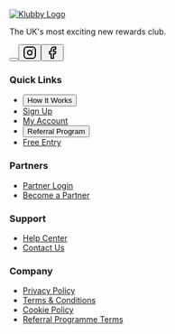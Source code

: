 <div class="grid grid-cols-1 sm:grid-cols-2 lg:grid-cols-5 gap-8 mb-8"><div class="sm:col-span-2 lg:col-span-1"><div class="mb-4"><a class="block hover:opacity-80 transition-opacity" href="/"><img src="/lovable-uploads/fbd3055d-d033-4339-b47c-8b804fef59af.png" alt="Klubby Logo" class="h-14 sm:h-12 lg:h-14 w-auto"></a></div><p class="text-gray-400 mb-4 text-sm sm:text-base leading-relaxed">The UK's most exciting new rewards club.</p><div class="flex gap-3"><button class="inline-flex items-center justify-center gap-2 whitespace-nowrap text-sm font-medium ring-offset-background transition-colors focus-visible:outline-none focus-visible:ring-2 focus-visible:ring-ring focus-visible:ring-offset-2 disabled:pointer-events-none disabled:opacity-50 [&amp;_svg]:pointer-events-none [&amp;_svg]:size-4 [&amp;_svg]:shrink-0 border bg-background hover:bg-accent h-9 rounded-md px-3 border-gray-600 text-gray-400 hover:text-white hover:border-white touch-target"><svg class="w-4 h-4" viewBox="0 0 24 24" fill="currentColor" xmlns="http://www.w3.org/2000/svg"><path d="M19.321 5.562a5.124 5.124 0 0 1-.443-.258 6.228 6.228 0 0 1-1.137-.966c-.849-.849-1.204-1.924-1.204-2.338h-3.861v11.835c0 1.117-.847 2.015-1.923 2.015s-1.923-.898-1.923-2.015c0-1.117.847-2.015 1.923-2.015.318 0 .618.078.882.215V8.71a5.564 5.564 0 0 0-.882-.071c-3.078 0-5.564 2.486-5.564 5.564 0 3.078 2.486 5.564 5.564 5.564s5.564-2.486 5.564-5.564V9.278a8.497 8.497 0 0 0 4.995 1.618v-3.641a5.693 5.693 0 0 1-2.991-1.693z"></path></svg></button><button class="inline-flex items-center justify-center gap-2 whitespace-nowrap text-sm font-medium ring-offset-background transition-colors focus-visible:outline-none focus-visible:ring-2 focus-visible:ring-ring focus-visible:ring-offset-2 disabled:pointer-events-none disabled:opacity-50 [&amp;_svg]:pointer-events-none [&amp;_svg]:size-4 [&amp;_svg]:shrink-0 border bg-background hover:bg-accent h-9 rounded-md px-3 border-gray-600 text-gray-400 hover:text-white hover:border-white touch-target"><svg xmlns="http://www.w3.org/2000/svg" width="24" height="24" viewBox="0 0 24 24" fill="none" stroke="currentColor" stroke-width="2" stroke-linecap="round" stroke-linejoin="round" class="lucide lucide-instagram w-4 h-4"><rect width="20" height="20" x="2" y="2" rx="5" ry="5"></rect><path d="M16 11.37A4 4 0 1 1 12.63 8 4 4 0 0 1 16 11.37z"></path><line x1="17.5" x2="17.51" y1="6.5" y2="6.5"></line></svg></button><button class="inline-flex items-center justify-center gap-2 whitespace-nowrap text-sm font-medium ring-offset-background transition-colors focus-visible:outline-none focus-visible:ring-2 focus-visible:ring-ring focus-visible:ring-offset-2 disabled:pointer-events-none disabled:opacity-50 [&amp;_svg]:pointer-events-none [&amp;_svg]:size-4 [&amp;_svg]:shrink-0 border bg-background hover:bg-accent h-9 rounded-md px-3 border-gray-600 text-gray-400 hover:text-white hover:border-white touch-target"><svg xmlns="http://www.w3.org/2000/svg" width="24" height="24" viewBox="0 0 24 24" fill="none" stroke="currentColor" stroke-width="2" stroke-linecap="round" stroke-linejoin="round" class="lucide lucide-facebook w-4 h-4"><path d="M18 2h-3a5 5 0 0 0-5 5v3H7v4h3v8h4v-8h3l1-4h-4V7a1 1 0 0 1 1-1h3z"></path></svg></button></div></div><div><h3 class="font-semibold text-white mb-4 text-base sm:text-lg">Quick Links</h3><ul class="space-y-3 text-gray-400"><li><button class="hover:text-white transition-colors text-sm sm:text-base touch-target block py-1 text-left">How It Works</button></li><li><a class="hover:text-white transition-colors text-sm sm:text-base touch-target block py-1" href="/signup">Sign Up</a></li><li><a class="hover:text-white transition-colors text-sm sm:text-base touch-target block py-1" href="/login">My Account</a></li><li><button class="hover:text-white transition-colors text-sm sm:text-base touch-target block py-1 text-left">Referral Program</button></li><li><a class="hover:text-white transition-colors text-sm sm:text-base touch-target block py-1" href="/free-entry">Free Entry</a></li></ul></div><div><h3 class="font-semibold text-white mb-4 text-base sm:text-lg">Partners</h3><ul class="space-y-3 text-gray-400"><li><a class="hover:text-white transition-colors text-sm sm:text-base touch-target block py-1" href="/partner-login">Partner Login</a></li><li><a class="hover:text-white transition-colors text-sm sm:text-base touch-target block py-1" href="/partner-signup">Become a Partner</a></li></ul></div><div><h3 class="font-semibold text-white mb-4 text-base sm:text-lg">Support</h3><ul class="space-y-2 text-gray-400"><li><a class="hover:text-white transition-colors text-sm sm:text-base touch-target block py-1" href="/help-center">Help Center</a></li><li><a class="hover:text-white transition-colors text-sm sm:text-base touch-target block py-1" href="/contact">Contact Us</a></li></ul></div><div><h3 class="font-semibold text-white mb-4 text-base sm:text-lg">Company</h3><ul class="space-y-2 text-gray-400"><li><a class="hover:text-white transition-colors text-sm sm:text-base touch-target block py-1" href="/privacy-policy">Privacy Policy</a></li><li><a class="hover:text-white transition-colors text-sm sm:text-base touch-target block py-1" href="/terms-and-conditions">Terms &amp; Conditions</a></li><li><a class="hover:text-white transition-colors text-sm sm:text-base touch-target block py-1" href="/cookie-policy">Cookie Policy</a></li><li><a class="hover:text-white transition-colors text-sm sm:text-base touch-target block py-1" href="/referral-programme-terms">Referral Programme Terms</a></li></ul></div></div>